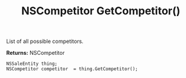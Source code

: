 ﻿---
uid: crmscript_ref_NSSaleEntity_GetCompetitor
title: NSCompetitor GetCompetitor()
intellisense: NSSaleEntity.GetCompetitor
keywords: NSSaleEntity, GetCompetitor
so.topic: reference
---

List of all possible competitors. 

**Returns:** NSCompetitor


```crmscript
NSSaleEntity thing;
NSCompetitor competitor  = thing.GetCompetitor();
```


